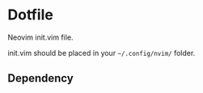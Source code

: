 # Dotfile

Neovim init.vim file. 

init.vim should be placed in your ``~/.config/nvim/`` folder.

## Dependency


